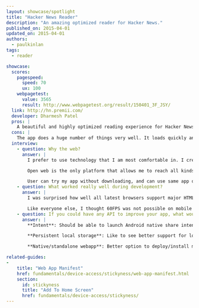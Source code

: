 ```yaml
---
layout: showcase/spotlight
title: "Hacker News Reader"
description: "An amazing optimized reader for Hacker News."
published_on: 2015-04-01
updated_on: 2015-04-01
authors:
  - paulkinlan
tags: 
  - reader

showcase:
  scores:
    pagespeed:
      speed: 70
      ux: 100
    webpagetest:
      value: 3565
      result: http://www.webpagetest.org/result/150401_3F_JSY/
  link: http://hn.premii.com/
  developer: Dharmesh Patel
  pros: |
    A beautiful and highly optimized reading experience for Hacker News, this app works well and looks great across mobile, tablet and desktop. It's fast and testing it on mobile you will see some silky smooth transitions. It has a really nice use of theme-color for integration into Android and it's installable as it uses the [Web app manifest](/web/fundamentals/device-access/stickyness/web-app-manifest.html). Once installed it looks and feels like a native HN news reader app.
  cons: |
    The app does a huge number of things very well. It loads quickly and is fast and smooth to use. If there were one thing the app could do it would be to add support for offline experiences. This could be a simple error page or a more complex view of cached content.
  interview:
    - question: Why the web?
      answer: |
        I prefer to use technology that I am most comfortable in. I created my first webpage long before I wrote "hello world" in c++. 

        Open web is the only platform that allows me to reach all kinds of users. I can easily develop and deploy new features and fixes for my app without depending on third party. It allows me to push new features and bug fixes anytime. 

        User can try my app without downloading, and can use same app on different platforms. As of today, my app works on latest HTML5 capable browsers including but not limited to Firefox OS, Windows Phone, blackberry, iOS and Android; and its available to download on different app stores. This app is also available on the Chrome Web Store. I am a sole developer and I work on this few hours per week. I don't think that any other technology would have allowed me to support different platforms.
    - question: What worked really well during development?
      answer: |
        I was surprised how well all latest browsers support major HTML5 features. I started my webapp as a prototype to see what I can build using Open Web (HTML5, CSS, Javascript). I only tested my app on iOS Safari and Android browser during development, and it worked on Firefox and with little changes, I was able to support IE mobile. 

        Like everyone else, I thought 60FPS was not possible on mobile webapp, specially gestures. I was able to implement pull to refresh, and swipe to go back with little learning; and was able to make it work on all major browsers. With that knowledge, I was able to implement Flipboard webapp style story navigation in few hours. 
    - question: If you could have any API to improve your app, what would it be?
      answer: |
        **Intent**: Should be able to launch Android native share intent or iOS share from my webapp. This will allow user to choose the service of their choice instead of my app's limited options. 

        **Persistent local storage**: Like to see better support for localstorage. 5MB/2.5MB is not enough. Not only that, there is no way to figure out how much space is available. My app can manage storage properly if I knew how much space is left. 

        **Native/standalone webapp**: Better option to deploy/install my webapp on iOS, Android and WP as a standalone app. I use Cordova but its painful to update to the latest version. Chrome on Android is moving in right direction, but iOS and Windows Phone is not providing enough support for standalone app.

related-guides:
-
    title: "Web App Manifest"
    href: fundamentals/device-access/stickyness/web-app-manifest.html
    section:
      id: stickyness
      title: "Add To Home Screen"
      href: fundamentals/device-access/stickyness/
---
```

